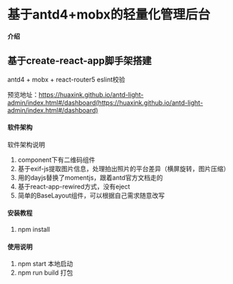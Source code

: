 # 基于antd4+mobx的轻量化管理后台

#### 介绍
## 基于create-react-app脚手架搭建
antd4 + mobx + react-router5
eslint校验

预览地址：https://huaxink.github.io/antd-light-admin/index.html#/dashboard(https://huaxink.github.io/antd-light-admin/index.html#/dashboard)

#### 软件架构
软件架构说明

1. component下有二维码组件
2. 基于exif-js提取图片信息，处理拍出照片的平台差异（横屏旋转，图片压缩）
3. 用的dayjs替换了momentjs，跟着antd官方文档走的
4. 基于react-app-rewired方式，没有eject
5. 简单的BaseLayout组件，可以根据自己需求随意改写

#### 安装教程

1.  npm install

#### 使用说明

1.  npm start 本地启动
2.  npm run build 打包
